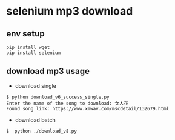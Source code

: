 # selenium mp3 download

## env setup
```
pip install wget
pip install selenium
```

## download mp3 usage

* download single
```
$ python download_v6_success_single.py
Enter the name of the song to download: 女人花
Found song link: https://www.xmwav.com/mscdetail/132679.html
```

* download batch

```
$  python ./download_v8.py

```
